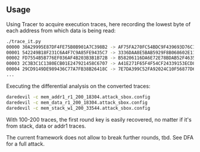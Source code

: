 Usage
-----

Using Tracer to acquire execution traces, here recording the lowest byte of each address from which data is being read:

```bash
./trace_it.py
00000 30A29995E87DF4FE75B0B901A7C398B2 -> AF75FA270FC54BDC9F439693D76C120B
00001 542249B18F231C6A4F7C9A85FE9435C7 -> 3336DAA8E5BAB5929F8B068602E116DA
00002 FD7554B5B776EF036AF4B203B3B1B72B -> B58206116DA6E72E78BDAB52F46358DB
00003 2C3B3C1C1380ECB01E247921458C6707 -> A41E271F65F4F54CF24339153ECD8A8C
00004 29CD9149DE989436C77A7FB38B26418C -> 7E7DA399C52FA92024C10F56877D6F40
...
```

Executing the differential analysis on the converted traces:

```bash
daredevil -c mem_addr1_r1_200_18304.attack_sbox.config
daredevil -c mem_data_r1_200_18304.attack_sbox.config
daredevil -c mem_stack_w1_200_33544.attack_sbox.config
```

With 100-200 traces, the first round key is easily recovered, no matter if
it's from stack, data or addr1 traces.

The current framework does not allow to break further rounds, tbd. 
See DFA for a full attack.
